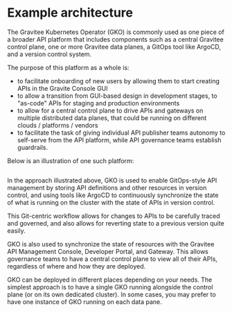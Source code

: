 # Example architecture

The Gravitee Kubernetes Operator (GKO) is commonly used as one piece of a broader API platform that includes components such as a central Gravitee control plane, one or more Gravitee data planes, a GitOps tool like ArgoCD, and a version control system.&#x20;

The purpose of this platform as a whole is:

* to facilitate onboarding of new users by allowing them to start creating APIs in the Gravite Console GUI
* to allow a transition from GUI-based design in development stages, to "as-code" APIs for staging and production environments
* to allow for a central control plane to drive APIs and gateways on multiple distributed data planes, that could be running on different clouds / platforms / vendors
* to facilitate the task of giving individual API publisher teams autonomy to self-serve from the API platform, while API governance teams establish guardrails.&#x20;

Below is an illustration of one such platform:

<figure><img src="../../4.4/.gitbook/assets/image (9).png" alt=""><figcaption></figcaption></figure>

In the approach illustrated above, GKO is used to enable GitOps-style API management by storing API definitions and other resources in version control, and using tools like ArgoCD to continuously synchronize the state of what is running on the cluster with the state of APIs in version control.&#x20;

This Git-centric workflow allows for changes to APIs to be carefully traced and governed, and also allows for reverting state to a previous version quite easily.

GKO is also used to synchronize the state of resources with the Gravitee API Management Console, Developer Portal, and Gateway. This allows governance teams to have a central control plane to view all of their APIs, regardless of where and how they are deployed.&#x20;

GKO can be deployed in different places depending on your needs. The simplest approach is to have a single GKO running alongside the control plane (or on its own dedicated cluster). In some cases, you may prefer to have one instance of GKO running on each data pane.&#x20;

